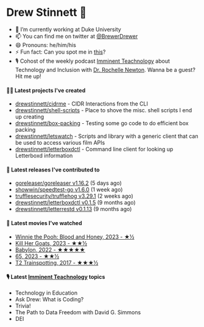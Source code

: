 
# Drew Stinnett 👋

- 🔭 I’m currently working at Duke University
- 📫 You can find me on twitter at [@BrewerDrewer](https://twitter.com/BrewerDrewer)
- 😄 Pronouns: he/him/his
- ⚡ Fun fact: Can you spot me in [this](https://www.youtube.com/watch?v=oL9WnB0qHBA)?
- 🎙 Cohost of the weekly podcast [Imminent Teachnology](https://podcast.imminentteachnology.com/) about Technology and Inclusion with [Dr. Rochelle Newton](https://www.linkedin.com/in/drrochellenewton/). Wanna be a guest? Hit me up!

#### 👨‍💻 Latest projects I've created
- [drewstinnett/cidrme](https://github.com/drewstinnett/cidrme) - CIDR Interactions from the CLI
- [drewstinnett/shell-scripts](https://github.com/drewstinnett/shell-scripts) - Place to shove the misc. shell scripts I end up creating
- [drewstinnett/box-packing](https://github.com/drewstinnett/box-packing) - Testing some go code to do efficient box packing
- [drewstinnett/letswatch](https://github.com/drewstinnett/letswatch) - Scripts and library with a generic client that can be used to access various film APIs
- [drewstinnett/letterboxdctl](https://github.com/drewstinnett/letterboxdctl) - Command line client for looking up Letterboxd information

#### 🚀 Latest releases I've contributed to
- [goreleaser/goreleaser v1.16.2](https://github.com/goreleaser/goreleaser/releases/tag/v1.16.2) (5 days ago)
- [showwin/speedtest-go v1.6.0](https://github.com/showwin/speedtest-go/releases/tag/v1.6.0) (1 week ago)
- [trufflesecurity/trufflehog v3.29.1](https://github.com/trufflesecurity/trufflehog/releases/tag/v3.29.1) (2 weeks ago)
- [drewstinnett/letterboxdctl v0.1.5](https://github.com/drewstinnett/letterboxdctl/releases/tag/v0.1.5) (9 months ago)
- [drewstinnett/letterrestd v0.1.13](https://github.com/drewstinnett/letterrestd/releases/tag/v0.1.13) (9 months ago)

#### 🍿 Latest movies I've watched
- [Winnie the Pooh: Blood and Honey, 2023 - ★½](https://letterboxd.com/mondodrew/film/winnie-the-pooh-blood-and-honey/)
- [Kill Her Goats, 2023 - ★★½](https://letterboxd.com/mondodrew/film/kill-her-goats/)
- [Babylon, 2022 - ★★★★★](https://letterboxd.com/mondodrew/film/babylon-2022/3/)
- [65, 2023 - ★★½](https://letterboxd.com/mondodrew/film/65/)
- [T2 Trainspotting, 2017 - ★★★½](https://letterboxd.com/mondodrew/film/t2-trainspotting/)

#### 🎙 Latest [Imminent Teachnology](https://podcast.imminentteachnology.com/) topics
- Technology in Education
- Ask Drew: What is Coding?
- Trivia!
- The Path to Data Freedom with David G. Simmons
- DEI
